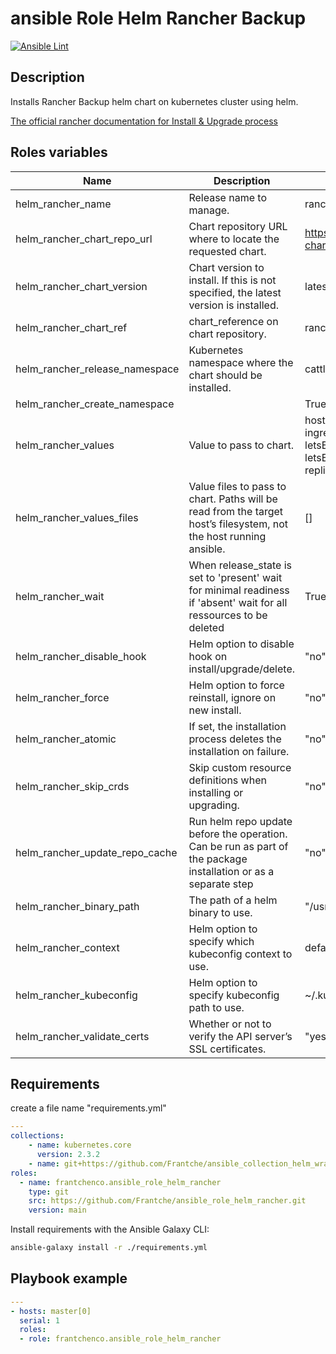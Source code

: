 # ansible Role Helm Rancher Backup

[![Ansible Lint](https://github.com/Frantche/ansible_role_helm_rancher/actions/workflows/ansible-lint.yml/badge.svg)](https://github.com/Frantche/ansible_role_helm_rancher/actions/workflows/ansible-lint.yml)

## Description

Installs Rancher Backup helm chart on kubernetes cluster using helm.

[The official rancher documentation for Install & Upgrade process](https://docs.ranchermanager.rancher.io/v2.6/pages-for-subheaders/installation-and-upgrade)

## Roles variables

| Name                           | Description                                                                                                         | Value                                                                                                                                                    |
|--------------------------------|---------------------------------------------------------------------------------------------------------------------|----------------------------------------------------------------------------------------------------------------------------------------------------------|
| helm_rancher_name              | Release name to manage.                                                                                             | rancher                                                                                                                                                  |
| helm_rancher_chart_repo_url    | Chart repository URL where to locate the requested chart.                                                           | https://releases.rancher.com/server-charts/latest                                                                                                        |
| helm_rancher_chart_version     | Chart version to install. If this is not specified, the latest version is installed.                                | latest                                                                                                                                                   |
| helm_rancher_chart_ref         | chart_reference on chart repository.                                                                                | rancher                                                                                                                                                  |
| helm_rancher_release_namespace | Kubernetes namespace where the chart should be installed.                                                           | cattle-system                                                                                                                                            |
| helm_rancher_create_namespace  |                                                                                                                     | True                                                                                                                                                     |
| helm_rancher_values            | Value to pass to chart.                                                                                             | hostname: to.be.defined.com<br>ingress.tls.source: letsEncrypt<br>letsEncrypt.ingress.class: nginx<br>letsEncrypt.email: john.d@gmail.com<br>replicas: 1 |
| helm_rancher_values_files      | Value files to pass to chart. Paths will be read from the target host’s filesystem, not the host running ansible.   | []                                                                                                                                                       |
| helm_rancher_wait              | When release_state is set to 'present' wait for minimal readiness if 'absent' wait for all ressources to be deleted | True                                                                                                                                                     |
| helm_rancher_disable_hook      | Helm option to disable hook on install/upgrade/delete.                                                              | "no"                                                                                                                                                      |
| helm_rancher_force             | Helm option to force reinstall, ignore on new install.                                                              | "no"                                                                                                                                                      |
| helm_rancher_atomic            | If set, the installation process deletes the installation on failure.                                               | "no"                                                                                                                                                      |
| helm_rancher_skip_crds         | Skip custom resource definitions when installing or upgrading.                                                      | "no"                                                                                                                                                      |
| helm_rancher_update_repo_cache | Run helm repo update before the operation. Can be run as part of the package installation or as a separate step     | "no"                                                                                                                                                      |
| helm_rancher_binary_path       | The path of a helm binary to use.                                                                                   | "/usr/local/bin"                                                                                                                                         |
| helm_rancher_context           | Helm option to specify which kubeconfig context to use.                                                             | default                                                                                                                                                  |
| helm_rancher_kubeconfig        | Helm option to specify kubeconfig path to use.                                                                      | ~/.kube/config                                                                                                                                           |
| helm_rancher_validate_certs    | Whether or not to verify the API server’s SSL certificates.                                                         | "yes"                                                                                                                                                    |




## Requirements

create a file name "requirements.yml"
```yaml
---
collections:
    - name: kubernetes.core
      version: 2.3.2
    - name: git+https://github.com/Frantche/ansible_collection_helm_wrapper.git,main
roles:
  - name: frantchenco.ansible_role_helm_rancher
    type: git
    src: https://github.com/Frantche/ansible_role_helm_rancher.git
    version: main
```

Install requirements with the Ansible Galaxy CLI:

```bash
ansible-galaxy install -r ./requirements.yml
```

## Playbook example


```yaml
---
- hosts: master[0]
  serial: 1
  roles:
  - role: frantchenco.ansible_role_helm_rancher
```
